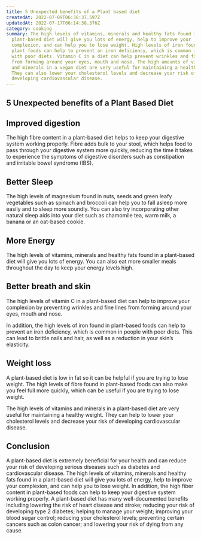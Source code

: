 ```yaml
---
title: 5 Unexpected benefits of a Plant based diet
createdAt: 2022-07-09T06:38:37.597Z
updatedAt: 2022-07-17T06:14:38.376Z
category: cooking
summary: The high levels of vitamins, minerals and healthy fats found in a
  plant-based diet will give you lots of energy, help to improve your
  complexion, and can help you to lose weight. High levels of iron found in
  plant foods can help to prevent an iron deficiency, which is common in people
  with poor diets. Vitamin C in a diet can help prevent wrinkles and fine lines
  from forming around your eyes, mouth and nose. The high amounts of vitamins
  and minerals in a vegan diet are very useful for maintaining a healthy weight.
  They can also lower your cholesterol levels and decrease your risk of
  developing cardiovascular disease.
---
```


## 5 Unexpected benefits of a Plant Based Diet

## Improved digestion

The high fibre content in a plant-based diet helps to keep your digestive system working properly. Fibre adds bulk to your stool, which helps food to pass through your digestive system more quickly, reducing the time it takes to experience the symptoms of digestive disorders such as constipation and irritable bowel syndrome (IBS).

## Better Sleep

The high levels of magnesium found in nuts, seeds and green leafy vegetables such as spinach and broccoli can help you to fall asleep more easily and to sleep more soundly.
You can also try incorporating other natural sleep aids into your diet such as chamomile tea, warm milk, a banana or an oat-based cookie.

## More Energy

The high levels of vitamins, minerals and healthy fats found in a plant-based diet will give you lots of energy.
You can also eat more smaller meals throughout the day to keep your energy levels high.

## Better breath and skin

The high levels of vitamin C in a plant-based diet can help to improve your complexion by preventing wrinkles and fine lines from forming around your eyes, mouth and nose.

In addition, the high levels of iron found in plant-based foods can help to prevent an iron deficiency, which is common in people with poor diets. This can lead to brittle nails and hair, as well as a reduction in your skin’s elasticity.

## Weight loss

A plant-based diet is low in fat so it can be helpful if you are trying to lose weight. The high levels of fibre found in plant-based foods can also make you feel full more quickly, which can be useful if you are trying to lose weight.

The high levels of vitamins and minerals in a plant-based diet are very useful for maintaining a healthy weight. They can help to lower your cholesterol levels and decrease your risk of developing cardiovascular disease.

## Conclusion

A plant-based diet is extremely beneficial for your health and can reduce your risk of developing serious diseases such as diabetes and cardiovascular disease. The high levels of vitamins, minerals and healthy fats found in a plant-based diet will give you lots of energy, help to improve your complexion, and can help you to lose weight. In addition, the high fiber content in plant-based foods can help to keep your digestive system working properly. A plant-based diet has many well-documented benefits including lowering the risk of heart disease and stroke; reducing your risk of developing type 2 diabetes; helping to manage your weight; improving your blood sugar control; reducing your cholesterol levels; preventing certain cancers such as colon cancer; and lowering your risk of dying from any cause.
